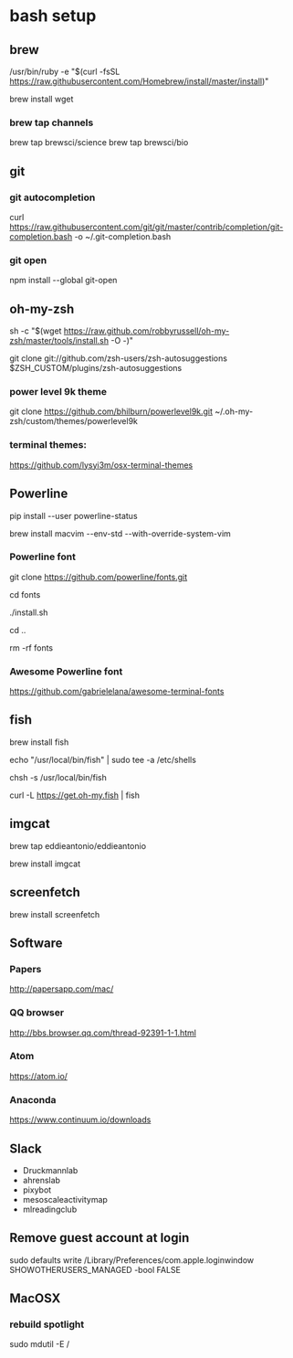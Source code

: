 # bash setup

## brew
/usr/bin/ruby -e "$(curl -fsSL https://raw.githubusercontent.com/Homebrew/install/master/install)"

brew install wget

### brew tap channels
brew tap brewsci/science
brew tap brewsci/bio

## git 
### git autocompletion
curl https://raw.githubusercontent.com/git/git/master/contrib/completion/git-completion.bash -o ~/.git-completion.bash

### git open
npm install --global git-open

## oh-my-zsh
sh -c "$(wget https://raw.github.com/robbyrussell/oh-my-zsh/master/tools/install.sh -O -)"

git clone git://github.com/zsh-users/zsh-autosuggestions $ZSH_CUSTOM/plugins/zsh-autosuggestions

### power level 9k theme
git clone https://github.com/bhilburn/powerlevel9k.git ~/.oh-my-zsh/custom/themes/powerlevel9k

### terminal themes:
https://github.com/lysyi3m/osx-terminal-themes

## Powerline
pip install --user powerline-status

brew install macvim --env-std --with-override-system-vim

### Powerline font
git clone https://github.com/powerline/fonts.git

cd fonts

./install.sh

cd ..

rm -rf fonts

### Awesome Powerline font
https://github.com/gabrielelana/awesome-terminal-fonts

## fish
brew install fish

echo "/usr/local/bin/fish" | sudo tee -a /etc/shells

chsh -s /usr/local/bin/fish

curl -L https://get.oh-my.fish | fish

## imgcat
brew tap eddieantonio/eddieantonio

brew install imgcat 

## screenfetch
brew install screenfetch 



## Software

### Papers
http://papersapp.com/mac/

### QQ browser
http://bbs.browser.qq.com/thread-92391-1-1.html

### Atom
https://atom.io/

### Anaconda
https://www.continuum.io/downloads

## Slack
* Druckmannlab
* ahrenslab
* pixybot
* mesoscaleactivitymap
* mlreadingclub

## Remove guest account at login

sudo defaults write /Library/Preferences/com.apple.loginwindow SHOWOTHERUSERS_MANAGED -bool FALSE


## MacOSX
### rebuild spotlight

sudo mdutil -E /
